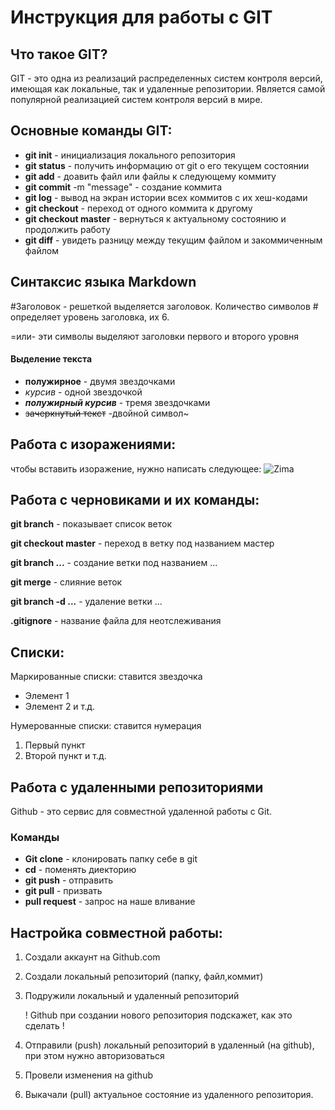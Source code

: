 # Инструкция для работы с GIT

## Что такое GIT?

GIT - это одна из реализаций распределенных систем контроля версий, имеющая как локальные, так и удаленные репозитории. Является самой популярной реализацией систем контроля версий в мире.

## Основные команды GIT:
* **git init** - инициализация локального репозитория
* **git status** - получить информацию от git о его текущем состоянии
* **git add** - доавить файл или файлы к следующему коммиту
* **git commit** -m "message" - создание коммита
* **git log** - вывод на экран истории всех коммитов с их хеш-кодами
* **git checkout** - переход от одного коммита к другому
* **git checkout master** - вернуться к актуальному состоянию и продолжить работу
* **git diff** - увидеть разницу между текущим файлом и закоммиченным файлом

## Синтаксис языка Markdown
 #Заголовок - решеткой выделяется заголовок. Количество символов # определяет уровень заголовка, их 6.
 
 =или- эти символы выделяют заголовки первого и второго уровня

#### Выделение текста
* **полужирное** - двумя звездочками
* *курсив* - одной звездочкой
* ***полужирный курсив*** - тремя звездочками
* ~~зачеркнутый текст~~ -двойной символ~


## Работа с изоражениями:

чтобы вставить изоражение, нужно написать следующее:
![Zima](Зима.jpg)

## Работа с черновиками и их команды:

 **git branch** - показывает список веток

 **git checkout master** - переход в ветку под названием мастер
 
 **git branch ...** - создание ветки под названием ...

 **git merge** - слияние веток

 **git branch -d ...** - удаление ветки ...

 **.gitignore** - название файла для неотслеживания
 

 ## Списки:

Маркированные списки: ставится звездочка
* Элемент 1
* Элемент 2 и т.д.

Нумерованные списки: ставится нумерация
1. Первый пункт
2. Второй пункт и т.д.

## Работа с удаленными репозиториями
Github - это сервис для совместной удаленной работы с Git.

### Команды 
* **Git clone** - клонировать папку себе в git
* **cd** - поменять диекторию
* **git push** - отправить
* **git pull** - призвать
* **pull request** - запрос на наше вливание

## Настройка совместной работы:
1. Создали аккаунт на Github.com
2. Создали локальный репозиторий (папку, файл,коммит)
3. Подружили локальный и удаленный репозиторий 

    ! Github при создании нового репозитория подскажет, как это сделать !
4. Отправили (push) локальный репозиторий в удаленный (на github), при этом нужно авторизоваться
5. Провели изменения на github
6. Выкачали (pull) актуальное состояние из удаленного репозитория.
   
